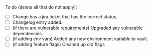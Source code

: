 To do (delete all that do not apply):

 - [ ] Change has a jira ticket that has the correct status.
 - [ ] Changelog entry added.
 - [ ] (if there are vulnerable requirements) Upgraded any vulnerable dependencies.
 - [ ] (if adding env vars) Added any new environment variable to vault.
 - [ ] (if adding feature flags) Cleaned up old flags
